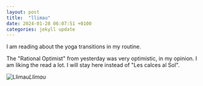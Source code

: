 ```yaml
---
layout: post
title:  "llimau"
date: 2024-01-28 06:07:51 +0100
categories: jekyll update
---
```


I am reading about the yoga transitions in my routine.  

The "Rational Optimist" from yesterday was very optimistic, in my opinion. I am liking the read a lot. I will stay here instead of "Les calces al Sol".  




![Llimau]()*Llimau*&nbsp;



[jekyll-docs]: https://jekyllrb.com/docs/home
[jekyll-gh]:   https://github.com/jekyll/jekyll
[jekyll-talk]: https://talk.jekyllrb.com/
